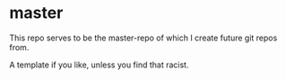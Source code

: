 # master

This repo serves to be the master-repo of which I create future git repos from.

A template if you like, unless you find that racist.
